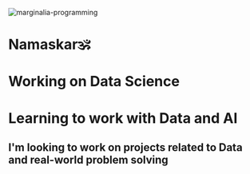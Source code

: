![marginalia-programming](https://github.com/SiddharthaMishra-dev/SiddharthaMishra-dev/assets/76718773/f10cf82b-f322-4ef6-ae39-7d86ebd96fcb)

<h1> Namaskar🕉️ </h1>


<h1> Working on Data Science</h1>

<h1> Learning to work with Data and AI </h1>

<h2> I'm looking to work on projects related to Data and real-world problem solving </h2>

<img margin="auto" src="https://komarev.com/ghpvc/?username=PredictiveManish&color=orange&style=pastic&label=PROFILE+views" alt=""/>